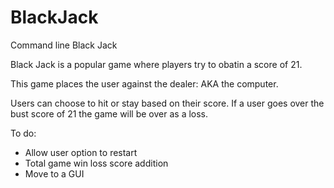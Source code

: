 # BlackJack
Command line Black Jack

Black Jack is a popular game where players try to obatin a score of 21.

This game places the user against the dealer: AKA the computer.

Users can choose to hit or stay based on their score. 
If a user goes over the bust score of 21 the game will be over as a loss.

To do:
  - Allow user option to restart
  - Total game win loss score addition
  - Move to a GUI
